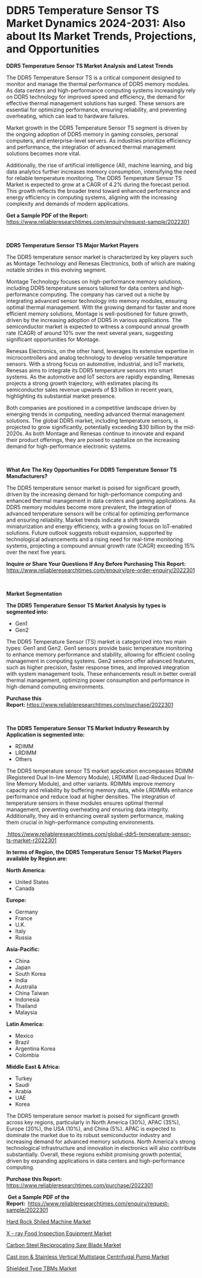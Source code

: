 <p><h1>DDR5 Temperature Sensor TS Market Dynamics 2024-2031: Also about Its Market Trends, Projections, and Opportunities</h1></p><p><strong>DDR5 Temperature Sensor TS Market Analysis and Latest Trends</strong></p>
<p><p>The DDR5 Temperature Sensor TS is a critical component designed to monitor and manage the thermal performance of DDR5 memory modules. As data centers and high-performance computing systems increasingly rely on DDR5 technology for improved speed and efficiency, the demand for effective thermal management solutions has surged. These sensors are essential for optimizing performance, ensuring reliability, and preventing overheating, which can lead to hardware failures.</p><p>Market growth in the DDR5 Temperature Sensor TS segment is driven by the ongoing adoption of DDR5 memory in gaming consoles, personal computers, and enterprise-level servers. As industries prioritize efficiency and performance, the integration of advanced thermal management solutions becomes more vital. </p><p>Additionally, the rise of artificial intelligence (AI), machine learning, and big data analytics further increases memory consumption, intensifying the need for reliable temperature monitoring. The DDR5 Temperature Sensor TS Market is expected to grow at a CAGR of 4.2% during the forecast period. This growth reflects the broader trend toward enhanced performance and energy efficiency in computing systems, aligning with the increasing complexity and demands of modern applications.</p></p>
<p><strong>Get a Sample PDF of the Report:&nbsp;</strong> <a href="https://www.reliableresearchtimes.com/enquiry/request-sample/2022301?utm_campaign=1612&utm_medium=2&utm_source=Github&utm_content=ia&utm_term=28102024&utm_id=ddr5-temperature-sensor-ts">https://www.reliableresearchtimes.com/enquiry/request-sample/2022301</a></p>
<p>&nbsp;</p>
<p><strong>DDR5 Temperature Sensor TS Major Market Players</strong></p>
<p><p>The DDR5 temperature sensor market is characterized by key players such as Montage Technology and Renesas Electronics, both of which are making notable strides in this evolving segment.</p><p>Montage Technology focuses on high-performance memory solutions, including DDR5 temperature sensors tailored for data centers and high-performance computing. The company has carved out a niche by integrating advanced sensor technology into memory modules, ensuring optimal thermal management. With the growing demand for faster and more efficient memory solutions, Montage is well-positioned for future growth, driven by the increasing adoption of DDR5 in various applications. The semiconductor market is expected to witness a compound annual growth rate (CAGR) of around 10% over the next several years, suggesting significant opportunities for Montage.</p><p>Renesas Electronics, on the other hand, leverages its extensive expertise in microcontrollers and analog technology to develop versatile temperature sensors. With a strong focus on automotive, industrial, and IoT markets, Renesas aims to integrate its DDR5 temperature sensors into smart systems. As the automotive and IoT sectors are rapidly expanding, Renesas projects a strong growth trajectory, with estimates placing its semiconductor sales revenue upwards of $3 billion in recent years, highlighting its substantial market presence.</p><p>Both companies are positioned in a competitive landscape driven by emerging trends in computing, needing advanced thermal management solutions. The global DDR5 market, including temperature sensors, is projected to grow significantly, potentially exceeding $30 billion by the mid-2020s. As both Montage and Renesas continue to innovate and expand their product offerings, they are poised to capitalize on the increasing demand for high-performance electronic systems.</p></p>
<p>&nbsp;</p>
<p><strong>What Are The Key Opportunities For DDR5 Temperature Sensor TS Manufacturers?</strong></p>
<p><p>The DDR5 temperature sensor market is poised for significant growth, driven by the increasing demand for high-performance computing and enhanced thermal management in data centers and gaming applications. As DDR5 memory modules become more prevalent, the integration of advanced temperature sensors will be critical for optimizing performance and ensuring reliability. Market trends indicate a shift towards miniaturization and energy efficiency, with a growing focus on IoT-enabled solutions. Future outlook suggests robust expansion, supported by technological advancements and a rising need for real-time monitoring systems, projecting a compound annual growth rate (CAGR) exceeding 15% over the next five years.</p></p>
<p><strong>Inquire or Share Your Questions If Any Before Purchasing This Report:</strong> <a href="https://www.reliableresearchtimes.com/enquiry/pre-order-enquiry/2022301?utm_campaign=1612&utm_medium=2&utm_source=Github&utm_content=ia&utm_term=28102024&utm_id=ddr5-temperature-sensor-ts">https://www.reliableresearchtimes.com/enquiry/pre-order-enquiry/2022301</a></p>
<p>&nbsp;</p>
<p><strong>Market Segmentation</strong></p>
<p><strong>The DDR5 Temperature Sensor TS Market Analysis by types is segmented into:</strong></p>
<p><ul><li>Gen1</li><li>Gen2</li></ul></p>
<p><p>The DDR5 Temperature Sensor (TS) market is categorized into two main types: Gen1 and Gen2. Gen1 sensors provide basic temperature monitoring to enhance memory performance and stability, allowing for efficient cooling management in computing systems. Gen2 sensors offer advanced features, such as higher precision, faster response times, and improved integration with system management tools. These enhancements result in better overall thermal management, optimizing power consumption and performance in high-demand computing environments.</p></p>
<p><strong>Purchase this Report:&nbsp;</strong><a href="https://www.reliableresearchtimes.com/purchase/2022301?utm_campaign=1612&utm_medium=2&utm_source=Github&utm_content=ia&utm_term=28102024&utm_id=ddr5-temperature-sensor-ts">https://www.reliableresearchtimes.com/purchase/2022301</a></p>
<p>&nbsp;</p>
<p><strong>The DDR5 Temperature Sensor TS Market Industry Research by Application is segmented into:</strong></p>
<p><ul><li>RDIMM</li><li>LRDIMM</li><li>Others</li></ul></p>
<p><p>The DDR5 temperature sensor TS market application encompasses RDIMM (Registered Dual In-line Memory Module), LRDIMM (Load-Reduced Dual In-line Memory Module), and other variants. RDIMMs improve memory capacity and reliability by buffering memory data, while LRDIMMs enhance performance and reduce load at higher densities. The integration of temperature sensors in these modules ensures optimal thermal management, preventing overheating and ensuring data integrity. Additionally, they aid in enhancing overall system performance, making them crucial in high-performance computing environments.</p></p>
<p><a href="https://www.reliableresearchtimes.com/global-ddr5-temperature-sensor-ts-market-r2022301?utm_campaign=1612&utm_medium=2&utm_source=Github&utm_content=ia&utm_term=28102024&utm_id=ddr5-temperature-sensor-ts">&nbsp;https://www.reliableresearchtimes.com/global-ddr5-temperature-sensor-ts-market-r2022301</a></p>
<p><strong>In terms of Region, the DDR5 Temperature Sensor TS Market Players available by Region are:</strong></p>
<p>
    <p> <strong> North America: </strong>
        <ul>
            <li>United States</li>
            <li>Canada</li>
        </ul>
        </p> 
    <p> <strong> Europe: </strong>
        <ul>
            <li>Germany</li>
            <li>France</li>
            <li>U.K.</li>
            <li>Italy</li>
            <li>Russia</li>
        </ul>
        </p> 
    <p> <strong> Asia-Pacific: </strong>
        <ul>
            <li>China</li>
            <li>Japan</li>
            <li>South Korea</li>
            <li>India</li>
            <li>Australia</li>
            <li>China Taiwan</li>
            <li>Indonesia</li>
            <li>Thailand</li>
            <li>Malaysia</li>
        </ul>
        </p> 
    <p> <strong> Latin America: </strong>
        <ul>
            <li>Mexico</li>
            <li>Brazil</li>
            <li>Argentina Korea</li>
            <li>Colombia</li>
        </ul>
        </p> 
    <p> <strong> Middle East & Africa: </strong>
        <ul>
            <li>Turkey</li>
            <li>Saudi</li>
            <li>Arabia</li>
            <li>UAE</li>
            <li>Korea</li>
        </ul>
    </p>
    </p>
<p><p>The DDR5 temperature sensor market is poised for significant growth across key regions, particularly in North America (30%), APAC (35%), Europe (20%), the USA (10%), and China (5%). APAC is expected to dominate the market due to its robust semiconductor industry and increasing demand for advanced memory solutions. North America's strong technological infrastructure and innovation in electronics will also contribute substantially. Overall, these regions exhibit promising growth potential, driven by expanding applications in data centers and high-performance computing.</p></p>
<p><strong>Purchase this Report: </strong><a href="https://www.reliableresearchtimes.com/purchase/2022301?utm_campaign=1612&utm_medium=2&utm_source=Github&utm_content=ia&utm_term=28102024&utm_id=ddr5-temperature-sensor-ts">https://www.reliableresearchtimes.com/purchase/2022301</a></p>
<p>&nbsp;<strong>Get a Sample PDF of the Report:&nbsp;&nbsp;</strong><a href="https://www.reliableresearchtimes.com/enquiry/request-sample/2022301?utm_campaign=1612&utm_medium=2&utm_source=Github&utm_content=ia&utm_term=28102024&utm_id=ddr5-temperature-sensor-ts">https://www.reliableresearchtimes.com/enquiry/request-sample/2022301</a></p>
<p><strong></strong></p>
<p><p><a href="https://www.linkedin.com/pulse/hard-rock-shiled-machine-market-strategic-insights-product-2q59f?trk=public_post_embed_feed-article-content&utm_campaign=1612&utm_medium=2&utm_source=Github&utm_content=ia&utm_term=28102024&utm_id=ddr5-temperature-sensor-ts">Hard Rock Shiled Machine Market</a></p><p><a href="https://www.linkedin.com/pulse/global-perspectives-x-ray-food-inspection-equipment-market-keulf?trk=public_post_embed_feed-article-content&utm_campaign=1612&utm_medium=2&utm_source=Github&utm_content=ia&utm_term=28102024&utm_id=ddr5-temperature-sensor-ts">X - ray Food Inspection Equipment Market</a></p><p><a href="https://www.linkedin.com/pulse/global-carbon-steel-reciprocating-saw-blade-132-cagr-forecast-mc7mc?utm_campaign=1612&utm_medium=2&utm_source=Github&utm_content=ia&utm_term=28102024&utm_id=ddr5-temperature-sensor-ts">Carbon Steel Reciprocating Saw Blade Market</a></p><p><a href="https://www.linkedin.com/pulse/evaluating-global-cast-iron-stainless-vertical-multistage-omuaf?trk=public_post_embed_feed-article-content&utm_campaign=1612&utm_medium=2&utm_source=Github&utm_content=ia&utm_term=28102024&utm_id=ddr5-temperature-sensor-ts">Cast iron & Stainless Vertical Multistage Centrifugal Pump Market</a></p><p><a href="https://www.linkedin.com/pulse/future-innovation-global-shielded-type-tbms-market-growth-as1sf?trk=public_post_embed_feed-article-content&utm_campaign=1612&utm_medium=2&utm_source=Github&utm_content=ia&utm_term=28102024&utm_id=ddr5-temperature-sensor-ts">Shielded Type TBMs Market</a></p></p>